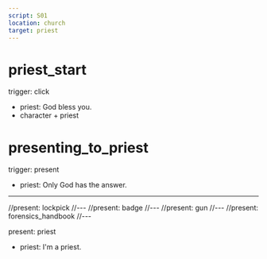 ```yaml
---
script: S01
location: church
target: priest
---
```

# priest_start
trigger: click
- priest: God bless you.
- character + priest

# presenting_to_priest
trigger: present
- priest: Only God has the answer.
---
//present: lockpick
//---
//present: badge
//---
//present: gun
//---
//present: forensics_handbook
//---

present: priest
- priest: I'm a priest.

